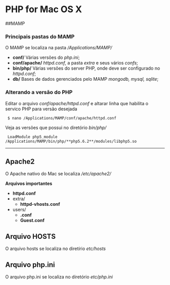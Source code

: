 # PHP for Mac OS X

##MAMP

### Principais pastas do MAMP
O MAMP se localiza na pasta */Applications/MAMP/* 

* **conf/** Várias versões do *php.ini*;
* **conf/apache/** *httpd.conf*, a pasta *extra* e seus vários *confs*;
* **bin/php/** Várias versões do server PHP, onde deve ser configurado no *httpd.conf*;
* **db/** Bases de dados gerenciados pelo MAMP *mongodb, mysql, sqlite*;

### Alterando a versão do PHP 
Editar o arquivo *conf/apache/httpd.conf* e altarar linha que habilita o servico PHP para versão desejada
```$
 $ nano /Applications/MAMP/conf/apache/httpd.conf
```

Veja as versões que possui no diretório *bin/php/*  
```code
 LoadModule php5_module /Applications/MAMP/bin/php/**php5.6.2**/modules/libphp5.so
``` 

- - - -

## Apache2
O Apache nativo do Mac se localiza */etc/apache2/*

**Arquivos importantes**
* **httpd.conf**
* extra/
	* **httpd-vhosts.conf**
* users/
	* **<user>.conf**
	* **Guest.conf**
	
## Arquivo HOSTS
O arquivo hosts se localiza no diretírio *etc/hosts*

## Arquivo php.ini
O arquivo php.ini se localiza no diretório *etc/php.ini*



